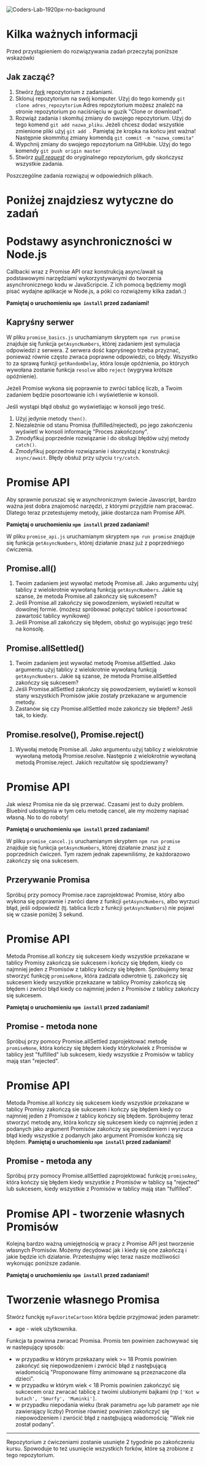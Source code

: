 ![Coders-Lab-1920px-no-background](https://user-images.githubusercontent.com/152855/73064373-5ed69780-3ea1-11ea-8a71-3d370a5e7dd8.png)

# Kilka ważnych informacji

Przed przystąpieniem do rozwiązywania zadań przeczytaj poniższe wskazówki

## Jak zacząć?

1. Stwórz [*fork*](https://guides.github.com/activities/forking/) repozytorium z zadaniami.
2. Sklonuj repozytorium na swój komputer. Użyj do tego komendy `git clone adres_repozytorium`
Adres repozytorium możesz znaleźć na stronie repozytorium po naciśnięciu w guzik "Clone or download".
3. Rozwiąż zadania i skomituj zmiany do swojego repozytorium. Użyj do tego komend `git add nazwa_pliku`.
Jeżeli chcesz dodać wszystkie zmienione pliki użyj `git add .` 
Pamiętaj że kropka na końcu jest ważna!
Następnie skommituj zmiany komendą `git commit -m "nazwa_commita"`
4. Wypchnij zmiany do swojego repozytorium na GitHubie.  Użyj do tego komendy `git push origin master`
5. Stwórz [*pull request*](https://help.github.com/articles/creating-a-pull-request) do oryginalnego repozytorium, gdy skończysz wszystkie zadania.

Poszczególne zadania rozwiązuj w odpowiednich plikach.

# Poniżej znajdziesz wytyczne do zadań

# Podstawy asynchroniczności w Node.js

Callbacki wraz z Promise API oraz konstrukcją async/await są podstawowymi narzędziami wykorzystywanymi do tworzenia asynchronicznego kodu w JavaScripcie. Z ich pomocą będziemy mogli pisać wydajne aplikacje w Node.js, a póki co rozwiążemy kilka zadań.:)

**Pamiętaj o uruchomieniu `npm install` przed zadaniami!**

## Kapryśny serwer

W pliku `promise_basics.js` uruchamianym skryptem `npm run promise` znajduje się funkcja `getAsyncNumbers`, której zadaniem jest symulacja odpowiedzi z serwera. Z serwera dość kapryśnego trzeba przyznać, ponieważ równie często zwraca poprawne odpowiedzi, co błędy. Wszystko to za sprawą funkcji `getRandomDelay`, która losuje opóźnienia, po których wywołana zostanie funkcja `resolve` albo `reject` (wygrywa krótsze opóźnienie).

Jeżeli Promise wykona się poprawnie to zwróci tablicę liczb, a Twoim zadaniem będzie posortowanie ich i wyświetlenie w konsoli.

Jeśli wystąpi błąd obsłuż go wyświetlając w konsoli jego treść.

1. Użyj jedynie metody `then()`.
2. Niezależnie od stanu Promisa (fulfilled/rejected), po jego zakończeniu wyświetl w konsoli informację "Proces zakończony".
3. Zmodyfikuj poprzednie rozwiązanie i do obsługi błędów użyj metody `catch()`.
4. Zmodyfikuj poprzednie rozwiązanie i skorzystaj z konstrukcji `async/await`. Błędy obsłuż przy użyciu `try/catch`.

# Promise API

Aby sprawnie poruszać się w asynchronicznym świecie Javascript, bardzo ważna jest dobra znajomość narzędzi, z którymi przyjdzie nam pracować. Dlatego teraz przetestujemy metody, jakie dostarcza nam Promise API.

**Pamiętaj o uruchomieniu `npm install` przed zadaniami!**

W pliku `promise_api.js` uruchamianym skryptem `npm run promise` znajduje się funkcja `getAsyncNumbers`, której działanie znasz już z poprzedniego ćwiczenia.

## Promise.all()

1. Twoim zadaniem jest wywołać metodę Promise.all. Jako argumentu użyj tablicy z wielokrotnie wywołaną funkcją `getAsyncNumbers`. Jakie są szanse, że metoda Promise.all zakończy się sukcesem?
2. Jeśli Promise.all zakończy się powodzeniem, wyświetl rezultat w dowolnej formie. (możesz spróbować połączyć tablice i posortować zawartość tablicy wynikowej)
3. Jeśli Promise.all zakończy się błędem, obsłuż go wypisując jego treść na konsolę.

## Promise.allSettled()
1. Twoim zadaniem jest wywołać metodę Promise.allSettled. Jako argumentu użyj tablicy z wielokrotnie wywołaną funkcją `getAsyncNumbers`. Jakie są szanse, że metoda Promise.allSettled zakończy się sukcesem?
2. Jeśli Promise.allSettled zakończy się powodzeniem, wyświetl w konsoli stany wszystkich Promisów jakie zostały przekazane w argumencie metody.
3. Zastanów się czy Promise.allSettled może zakończy sie błędem? Jeśli tak, to kiedy.

## Promise.resolve(), Promise.reject()
1. Wywołaj metodę Promise.all. Jako argumentu użyj tablicy z wielokrotnie wywołaną metodą Promise.resolve. Następnie z wielokrotnie wywołaną metodą Promise.reject. Jakich rezultatów się spodziewamy?
# Promise API

Jak wiesz Promisa nie da się przerwać. Czasami jest to duży problem. Bluebird udostępnia w tym celu metodę cancel, ale my możemy napisać własną. No to do roboty!

**Pamiętaj o uruchomieniu `npm install` przed zadaniami!**

W pliku `promise_cancel.js` uruchamianym skryptem `npm run promise` znajduje się funkcja `getAsyncNumbers`, której działanie znasz już z poprzednich ćwiczeń. Tym razem jednak zapewniliśmy, że każdorazowo zakończy się ona sukcesem. 

## Przerywanie Promisa
Spróbuj przy pomocy Promise.race zaprojektować Promise, który albo wykona się poprawnie i zwróci dane z funkcji `getAsyncNumbers`, albo wyrzuci błąd, jeśli odpowiedź (tj. tablica liczb z funkcji `getAsyncNumbers`) nie pojawi się w czasie poniżej 3 sekund.

# Promise API

Metoda Promise.all kończy się sukcesem kiedy wszystkie przekazane w tablicy Promisy zakończą sie sukcesem i kończy się błędem, kiedy co najmniej jeden z Promisów z tablicy kończy się błędem. Spróbujemy teraz stworzyć funkcję `promiseNone`, która zadziała odwrotnie tj. zakończy się sukcesem kiedy wszystkie przekazane w tablicy Promisy zakończą się błędem i zwróci błąd kiedy co najmniej jeden z Promisów z tablicy zakończy się sukcesem. 

**Pamiętaj o uruchomieniu `npm install` przed zadaniami!**

## Promise - metoda none
Spróbuj przy pomocy Promise.allSettled zaprojektować metodę `promiseNone`, która kończy się błędem kiedy którykolwiek z Promisów w tablicy jest "fulfilled" lub sukcesem, kiedy wszystkie z Promisów w tablicy mają stan "rejected".
# Promise API

Metoda Promise.all kończy się sukcesem kiedy wszystkie przekazane w tablicy Promisy zakończą sie sukcesem i kończy się błędem kiedy co najmniej jeden z Promisów z tablicy kończy się błędem. Spróbujemy teraz stworzyć metodę any, która kończy się sukcesem kiedy co najmniej jeden z podanych jako argument Promisów zakończy się powodzeniem i wyrzuca błąd kiedy wszystkie z podanych jako argument Promisów kończą się błędem.
**Pamiętaj o uruchomieniu `npm install` przed zadaniami!**

## Promise - metoda any
Spróbuj przy pomocy Promise.allSettled zaprojektować funkcję `promiseAny`, która kończy się błędem kiedy wszystkie z Promisów w tablicy są "rejected" lub sukcesem, kiedy wszystkie z Promisów w tablicy mają stan "fulfilled".
# Promise API - tworzenie własnych Promisów

Kolejną bardzo ważną umiejętnością w pracy z Promise API jest tworzenie własnych Promisów. Możemy decydować jak i kiedy się one zakończą i jakie będzie ich działanie. Przetestujmy więc teraz nasze możliwości wykonując poniższe zadanie.

**Pamiętaj o uruchomieniu `npm install` przed zadaniami!**


# Tworzenie własnego Promisa

Stwórz funckję `myFavoriteCartoon` która będzie przyjmować jeden parametr:
 - age - wiek użytkownika.
 
 Funkcja ta powinna zwracać Promisa. Promis ten powinien zachowywać się w nastepujący sposób:
 - w przypadku w którym przekazany wiek >= 18 Promis powinien zakońcyć się niepowodzeniem i zwrócić błąd z nastęþującą wiadomością "Proponowane filmy animowane są przeznaczone dla dzieci".
 - w przypadku w którym wiek < 18 Promis powinien zakończyć się sukcecem oraz zwracać tablicę z twoimi ulubionymi bajkami (np ```['Kot w butach', 'Smurfy', 'Muminki']```.
 - w przypadku niepodania wieku (brak parametru `age` lub parametr `age` nie zawierający liczby) Promise również powinien zakończyć się niepowodzeniem i zwrócić błąd z nastęþującą wiadomością: "Wiek nie został podany".

---

Repozytorium z ćwiczeniami zostanie usunięte 2 tygodnie po zakończeniu kursu. Spowoduje to też usunięcie wszystkich forków, które są zrobione z tego repozytorium.
